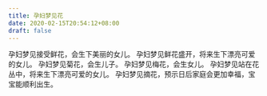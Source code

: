 ```yaml
---
title: 孕妇梦见花
date: 2020-02-15T20:54:12+08:00
draft: false
---
```


孕妇梦见接受鲜花，会生下美丽的女儿。
孕妇梦见鲜花盛开，将来生下漂亮可爱的女儿。
孕妇梦见菊花，会生儿子。
孕妇梦见梅花，会生女儿。
孕妇梦见站在花丛中，将来生下漂亮可爱的女儿。
孕妇梦见摘花，预示日后家庭会更加幸福，宝宝能顺利出生。